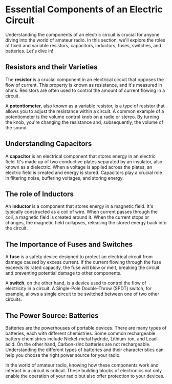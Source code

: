 # Essential Components of an Electric Circuit

Understanding the components of an electric circuit is crucial for anyone diving into the world of amateur radio. In this section, we'll explore the roles of fixed and variable resistors, capacitors, inductors, fuses, switches, and batteries. Let's dive in!

## Resistors and their Varieties

The **resistor** is a crucial component in an electrical circuit that opposes the flow of current. This property is known as resistance, and it's measured in ohms. Resistors are often used to control the amount of current flowing in a circuit.

A **potentiometer**, also known as a variable resistor, is a type of resistor that allows you to adjust the resistance within a circuit. A common example of a potentiometer is the volume control knob on a radio or stereo. By turning the knob, you're changing the resistance and, subsequently, the volume of the sound.

## Understanding Capacitors

A **capacitor** is an electrical component that stores energy in an electric field. It's made up of two conductive plates separated by an insulator, also known as a dielectric. When a voltage is applied across the plates, an electric field is created and energy is stored. Capacitors play a crucial role in filtering noise, buffering voltages, and storing energy.

## The role of Inductors

An **inductor** is a component that stores energy in a magnetic field. It's typically constructed as a coil of wire. When current passes through the coil, a magnetic field is created around it. When the current stops or changes, the magnetic field collapses, releasing the stored energy back into the circuit.

## The Importance of Fuses and Switches

A **fuse** is a safety device designed to protect an electrical circuit from damage caused by excess current. If the current flowing through the fuse exceeds its rated capacity, the fuse will blow or melt, breaking the circuit and preventing potential damage to other components.

A **switch**, on the other hand, is a device used to control the flow of electricity in a circuit. A Single-Pole Double-Throw (SPDT) switch, for example, allows a single circuit to be switched between one of two other circuits.

## The Power Source: Batteries

Batteries are the powerhouses of portable devices. There are many types of batteries, each with different chemistries. Some common rechargeable battery chemistries include Nickel-metal hydride, Lithium-ion, and Lead-acid. On the other hand, Carbon-zinc batteries are not rechargeable. Understanding the different types of batteries and their characteristics can help you choose the right power source for your radio.

In the world of amateur radio, knowing how these components work and interact in a circuit is critical. These building blocks of electronics not only enable the operation of your radio but also offer protection to your devices.
